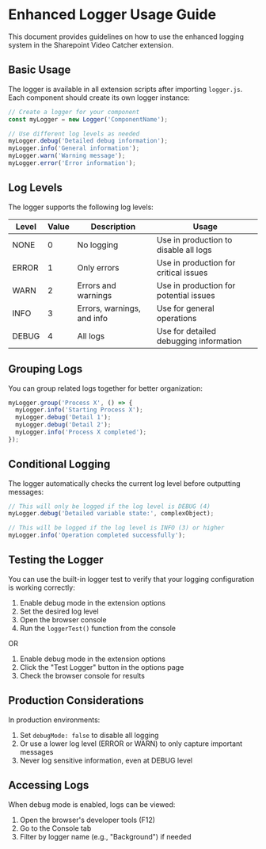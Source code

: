 # Enhanced Logger Usage Guide

This document provides guidelines on how to use the enhanced logging system in the Sharepoint Video Catcher extension.

## Basic Usage

The logger is available in all extension scripts after importing `logger.js`. Each component should create its own logger instance:

```javascript
// Create a logger for your component
const myLogger = new Logger('ComponentName');

// Use different log levels as needed
myLogger.debug('Detailed debug information');
myLogger.info('General information');
myLogger.warn('Warning message');
myLogger.error('Error information');
```

## Log Levels

The logger supports the following log levels:

| Level | Value | Description | Usage |
|-------|-------|-------------|-------|
| NONE  | 0 | No logging | Use in production to disable all logs |
| ERROR | 1 | Only errors | Use in production for critical issues |
| WARN  | 2 | Errors and warnings | Use in production for potential issues |
| INFO  | 3 | Errors, warnings, and info | Use for general operations |
| DEBUG | 4 | All logs | Use for detailed debugging information |

## Grouping Logs

You can group related logs together for better organization:

```javascript
myLogger.group('Process X', () => {
  myLogger.info('Starting Process X');
  myLogger.debug('Detail 1');
  myLogger.debug('Detail 2');
  myLogger.info('Process X completed');
});
```

## Conditional Logging

The logger automatically checks the current log level before outputting messages:

```javascript
// This will only be logged if the log level is DEBUG (4)
myLogger.debug('Detailed variable state:', complexObject);

// This will be logged if the log level is INFO (3) or higher
myLogger.info('Operation completed successfully');
```

## Testing the Logger

You can use the built-in logger test to verify that your logging configuration is working correctly:

1. Enable debug mode in the extension options
2. Set the desired log level
3. Open the browser console
4. Run the `loggerTest()` function from the console

OR

1. Enable debug mode in the extension options
2. Click the "Test Logger" button in the options page
3. Check the browser console for results

## Production Considerations

In production environments:

1. Set `debugMode: false` to disable all logging
2. Or use a lower log level (ERROR or WARN) to only capture important messages
3. Never log sensitive information, even at DEBUG level

## Accessing Logs

When debug mode is enabled, logs can be viewed:

1. Open the browser's developer tools (F12)
2. Go to the Console tab
3. Filter by logger name (e.g., "Background") if needed
